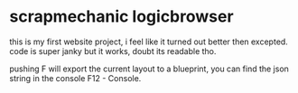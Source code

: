 # scrapmechanic logicbrowser
 
this is my first website project, i feel like it turned out better then excepted. code is super janky but it works, doubt its readable tho.

pushing F will export the current layout to a blueprint, you can find the json string in the console F12 - Console.